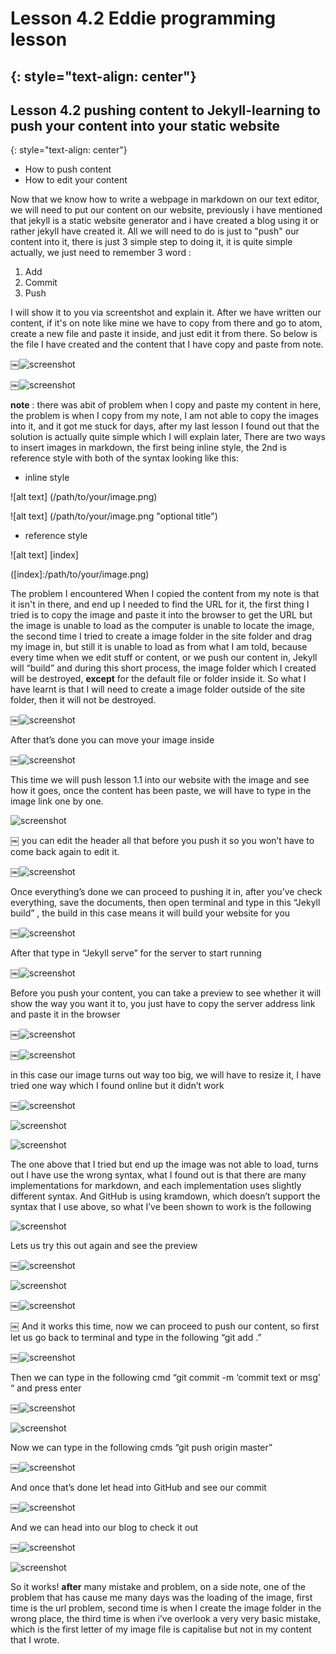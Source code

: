 # Lesson 4.2 Eddie programming lesson
{: style="text-align: center"}
----------------------------------------

## Lesson 4.2 pushing content to Jekyll-learning to push your content into your static website
{: style="text-align: center"}



- How to push content
- How to edit your content




Now that we know how to write a webpage in markdown on our text editor, we will need to put our content on our website, previously i have mentioned that jekyll is a static website generator and i have created a blog using it or rather jekyll have created it.
All we will need to do is just to "push" our content into it, there is just 3 simple step to doing it, it is quite simple actually, we just need to remember 3 word :

1. Add
2. Commit
3. Push

I will show it to you via screentshot and explain it.
After we have written our content, if it's on note like mine we have to copy from there and go to atom, create a new file and paste it inside, and just edit it from there. So below is the file I have created and the content that I have copy and paste from note.

￼![screenshot][id]

[id]:/images/Lesson4.2/photo1.png

￼![screenshot][id1]

[id1]:/images/Lesson4.2/photo2.png

**note** : there was abit of problem when I copy and paste my content in here, the problem is when I copy from my note, I am not able to copy the images into it, and it got me stuck for days, after my last lesson I found out that the solution is actually quite simple which I will explain later, There are two ways to insert images in markdown, the first being inline style, the 2nd is reference style with both of the syntax looking like this:

- inline style

![alt text] (/path/to/your/image.png)

![alt text] (/path/to/your/image.png "optional title")

- reference style

![alt text] [index]

([index]:/path/to/your/image.png)

The problem I encountered When I copied the content from my note is that it isn't in there, and end up I needed to find the URL for it, the first thing I tried is to copy the image and paste it into the browser to get the URL but the image is unable to load as the computer is unable to locate the image, the second time I tried to create a image folder in the site folder and drag my image in, but still it is unable to load as from what I am told, because every time when we edit stuff or content, or we push our content in, Jekyll will “build” and during this short process, the image folder which I created will be destroyed, **except** for the default file or folder inside it. So what I have learnt is that I will need to create a image folder outside of the site folder, then it will not be destroyed.

￼![screenshot][id2]

[id2]:/images/Lesson4.2/photo3.png

After that’s done you can move your image inside

￼![screenshot][id3]

[id3]:/images/Lesson4.2/photo4.png

This time we will push lesson 1.1 into our website with the image and see how it goes, once the content has been paste, we will have to type in the image link one by one.

![screenshot][id4]

[id4]:/images/Lesson4.2/photo5.png
￼
you can edit the header all that before you push it so you won’t have to come back again to edit it.

￼![screenshot][id5]

[id5]:/images/Lesson4.2/photo6.png

Once everything’s done we can proceed to pushing it in, after you’ve check everything, save the documents, then open terminal and type in this “Jekyll build” , the build in this case means it will build your website for you

￼![screenshot][id6]

[id6]:/images/Lesson4.2/photo7.png

After that type in “Jekyll serve” for the server to start running

￼![screenshot][id7]

[id7]:/images/Lesson4.2/photo8.png

Before you push your content, you can take a preview to see whether it will show the way you want it to, you just have to copy the server address link and paste it in the browser

￼![screenshot][id8]

[id8]:/images/Lesson4.2/photo9.png

￼![screenshot][id9]

[id9]:/images/Lesson4.2/photo10.png

in this case our image turns out way too big, we will have to resize it, I have tried one way which I found online but it didn’t work

￼![screenshot][id10]

[id10]:/images/Lesson4.2/photo11.png

![screenshot][id11]

[id11]:/images/Lesson4.2/photo12.png

![screenshot][id12]

[id12]:/images/Lesson4.2/photo13.png

The one above that I tried but end up the image was not able to load, turns out I have use the wrong syntax, what I found out is that there are many implementations for markdown, and each implementation uses slightly different syntax. And GitHub is using kramdown, which doesn’t support the syntax that I use above, so what I’ve been shown to work is the following

![screenshot][id13]

[id13]:/images/Lesson4.2/photo14.png

Lets us try this out again and see the preview

￼![screenshot][id14]

[id14]:/images/Lesson4.2/photo15.png

![screenshot][id15]

[id15]:/images/Lesson4.2/photo16.png

￼![screenshot][id16]

[id16]:/images/Lesson4.2/photo17.png

￼
And it works this time, now we can proceed to push our content, so first let us go back to terminal and type in the following “git add .”

￼![screenshot][id17]

[id17]:/images/Lesson4.2/photo18.png

Then we can type in the following cmd “git commit -m ‘commit text or msg’ “ and press enter

￼![screenshot][id18]

[id18]:/images/Lesson4.2/photo19.png


![screenshot][id19]

[id19]:/images/Lesson4.2/photo20.png

Now we can type in the following cmds “git push origin master”

￼![screenshot][id20]

[id20]:/images/Lesson4.2/photo21.png

And once that’s done let head into GitHub and see our commit

￼![screenshot][id21]

[id21]:/images/Lesson4.2/photo22.png

And we can head into our blog to check it out

￼![screenshot][id22]

[id22]:/images/Lesson4.2/photo23.png

![screenshot][id23]

[id23]:/images/Lesson4.2/photo24.png

So it works! **after** many mistake and problem, on a side note, one of the problem that has cause me many days was the loading of the image, first time is the url problem, second time is when I create the image folder in the wrong place, the third time is when i’ve overlook a very very basic mistake, which is the first letter of my image file is capitalise but not in my content that I wrote.
